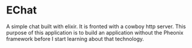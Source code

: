 # EChat

A simple chat built with elixir. It is fronted with a cowboy http server. This purpose of this application is to build an application without the Pheonix framework before I start learning about that technology.
